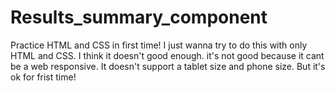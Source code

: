 # Results_summary_component
Practice HTML and CSS in first time!
I just wanna try to do this with only HTML and CSS. I think it doesn't good enough.
it's not good because it cant be a web responsive. It doesn't support a tablet size and phone size.
But it's ok for frist time!
